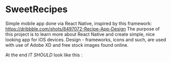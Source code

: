# SweetRecipes

Simple mobile app done via React Native, inspired by this framework: https://dribbble.com/shots/8497072-Recipe-App-Design
The purpose of this project is to learn more about React Native and create simple, nice looking app for iOS devices. Design - frameworks, icons and such,
are used with use of Adobe XD and free stock images found online.

At the end _IT SHOULD_ look like this :
